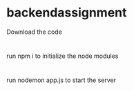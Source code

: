 # backendassignment
Download the code
#
run npm i to initialize the node modules
#
run nodemon app.js to start the server
#
